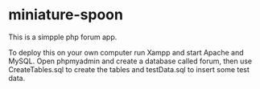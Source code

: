 # miniature-spoon

This is a simpple php forum app. 

To deploy this on your own computer run Xampp and start Apache and MySQL. Open phpmyadmin and create a database called forum, 
then use CreateTables.sql to create the tables and testData.sql to insert some test data. 
